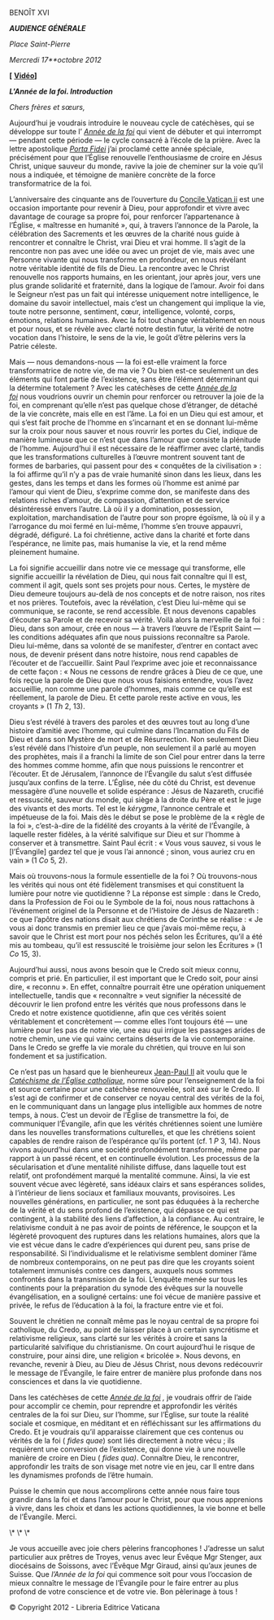 BENOÎT XVI

***AUDIENCE GÉNÉRALE***

*Place Saint-Pierre*

*Mercredi 17**octobre 2012*

**\[** **[Vidéo](http://player.rv.va/vaticanplayer.asp?language=it&tic=VA_LQA1A4QN)\]**

***L'Année de la foi. Introduction***

*Chers frères et sœurs,*

Aujourd’hui je voudrais introduire le nouveau cycle de catéchèses, qui se développe sur toute l’ [*Année de la foi*](http://www.vatican.va/special/annus_fidei/index_fr.htm) qui vient de débuter et qui interrompt — pendant cette période — le cycle consacré à l’école de la prière. Avec la lettre apostolique *[Porta Fidei](/content/benedict-xvi/fr/motu_proprio/documents/hf_ben-xvi_motu-proprio_20111011_porta-fidei.html)* j’ai proclamé cette année spéciale, précisément pour que l’Église renouvelle l’enthousiasme de croire en Jésus Christ, unique sauveur du monde, ravive la joie de cheminer sur la voie qu’il nous a indiquée, et témoigne de manière concrète de la force transformatrice de la foi.

L’anniversaire des cinquante ans de l’ouverture du [Concile Vatican ii](http://www.vatican.va/archive/hist_councils/ii_vatican_council/index_fr.htm) est une occasion importante pour revenir à Dieu, pour approfondir et vivre avec davantage de courage sa propre foi, pour renforcer l’appartenance à l’Église, « maîtresse en humanité », qui, à travers l’annonce de la Parole, la célébration des Sacrements et les œuvres de la charité nous guide à rencontrer et connaître le Christ, vrai Dieu et vrai homme. Il s’agit de la rencontre non pas avec une idée ou avec un projet de vie, mais avec une Personne vivante qui nous transforme en profondeur, en nous révélant notre véritable identité de fils de Dieu. La rencontre avec le Christ renouvelle nos rapports humains, en les orientant, jour après jour, vers une plus grande solidarité et fraternité, dans la logique de l’amour. Avoir foi dans le Seigneur n’est pas un fait qui intéresse uniquement notre intelligence, le domaine du savoir intellectuel, mais c’est un changement qui implique la vie, toute notre personne, sentiment, cœur, intelligence, volonté, corps, émotions, relations humaines. Avec la foi tout change véritablement en nous et pour nous, et se révèle avec clarté notre destin futur, la vérité de notre vocation dans l’histoire, le sens de la vie, le goût d’être pèlerins vers la Patrie céleste.

Mais — nous demandons-nous — la foi est-elle vraiment la force transformatrice de notre vie, de ma vie ? Ou bien est-ce seulement un des éléments qui font partie de l’existence, sans être l’élément déterminant qui la détermine totalement ? Avec les catéchèses de cette [*Année de la foi*](http://www.vatican.va/special/annus_fidei/index_fr.htm) nous voudrions ouvrir un chemin pour renforcer ou retrouver la joie de la foi, en comprenant qu’elle n’est pas quelque chose d’étranger, de détaché de la vie concrète, mais elle en est l’âme. La foi en un Dieu qui est amour, et qui s’est fait proche de l’homme en s’incarnant et en se donnant lui-même sur la croix pour nous sauver et nous rouvrir les portes du Ciel, indique de manière lumineuse que ce n’est que dans l’amour que consiste la plénitude de l’homme. Aujourd’hui il est nécessaire de le réaffirmer avec clarté, tandis que les transformations culturelles à l’œuvre montrent souvent tant de formes de barbaries, qui passent pour des « conquêtes de la civilisation » : la foi affirme qu’il n’y a pas de vraie humanité sinon dans les lieux, dans les gestes, dans les temps et dans les formes où l’homme est animé par l’amour qui vient de Dieu, s’exprime comme don, se manifeste dans des relations riches d’amour, de compassion, d’attention et de service désintéressé envers l’autre. Là où il y a domination, possession, exploitation, marchandisation de l’autre pour son propre égoïsme, là où il y a l’arrogance du moi fermé en lui-même, l’homme s’en trouve appauvri, dégradé, défiguré. La foi chrétienne, active dans la charité et forte dans l’espérance, ne limite pas, mais humanise la vie, et la rend même pleinement humaine.

La foi signifie accueillir dans notre vie ce message qui transforme, elle signifie accueillir la révélation de Dieu, qui nous fait connaître qui Il est, comment il agit, quels sont ses projets pour nous. Certes, le mystère de Dieu demeure toujours au-delà de nos concepts et de notre raison, nos rites et nos prières. Toutefois, avec la révélation, c’est Dieu lui-même qui se communique, se raconte, se rend accessible. Et nous devenons capables d’écouter sa Parole et de recevoir sa vérité. Voilà alors la merveille de la foi : Dieu, dans son amour, crée en nous — à travers l’œuvre de l’Esprit Saint — les conditions adéquates afin que nous puissions reconnaître sa Parole. Dieu lui-même, dans sa volonté de se manifester, d’entrer en contact avec nous, de devenir présent dans notre histoire, nous rend capables de l’écouter et de l’accueillir. Saint Paul l’exprime avec joie et reconnaissance de cette façon : « Nous ne cessons de rendre grâces à Dieu de ce que, une fois reçue la parole de Dieu que nous vous faisions entendre, vous l’avez accueillie, non comme une parole d’hommes, mais comme ce qu’elle est réellement, la parole de Dieu. Et cette parole reste active en vous, les croyants » (1 *Th* 2, 13).

Dieu s’est révélé à travers des paroles et des œuvres tout au long d’une histoire d’amitié avec l’homme, qui culmine dans l’Incarnation du Fils de Dieu et dans son Mystère de mort et de Résurrection. Non seulement Dieu s’est révélé dans l’histoire d’un peuple, non seulement il a parlé au moyen des prophètes, mais il a franchi la limite de son Ciel pour entrer dans la terre des hommes comme homme, afin que nous puissions le rencontrer et l’écouter. Et de Jérusalem, l’annonce de l’Évangile du salut s’est diffusée jusqu’aux confins de la terre. L’Église, née du côté du Christ, est devenue messagère d’une nouvelle et solide espérance : Jésus de Nazareth, crucifié et ressuscité, sauveur du monde, qui siège à la droite du Père et est le juge des vivants et des morts. Tel est le *kérygme*, l’annonce centrale et impétueuse de la foi. Mais dès le début se pose le problème de la « règle de la foi », c’est-à-dire de la fidélité des croyants à la vérité de l’Évangile, à laquelle rester fidèles, à la vérité salvifique sur Dieu et sur l’homme à conserver et à transmettre. Saint Paul écrit : « Vous vous sauvez, si vous le \[l’Évangile\] gardez tel que je vous l’ai annoncé ; sinon, vous auriez cru en vain » (1 *Co* 5, 2).

Mais où trouvons-nous la formule essentielle de la foi ? Où trouvons-nous les vérités qui nous ont été fidèlement transmises et qui constituent la lumière pour notre vie quotidienne ? La réponse est simple : dans le Credo, dans la Profession de Foi ou le Symbole de la foi, nous nous rattachons à l’événement originel de la Personne et de l’Histoire de Jésus de Nazareth : ce que l’apôtre des nations disait aux chrétiens de Corinthe se réalise : « Je vous ai donc transmis en premier lieu ce que j’avais moi-même reçu, à savoir que le Christ est mort pour nos péchés selon les Écritures, qu’il a été mis au tombeau, qu’il est ressuscité le troisième jour selon les Écritures » (1 *Co* 15, 3).

Aujourd’hui aussi, nous avons besoin que le Credo soit mieux connu, compris et prié. En particulier, il est important que le Credo soit, pour ainsi dire, « reconnu ». En effet, connaître pourrait être une opération uniquement intellectuelle, tandis que « reconnaître » veut signifier la nécessité de découvrir le lien profond entre les vérités que nous professons dans le Credo et notre existence quotidienne, afin que ces vérités soient véritablement et concrètement — comme elles l’ont toujours été — une lumière pour les pas de notre vie, une eau qui irrigue les passages arides de notre chemin, une vie qui vainc certains déserts de la vie contemporaine. Dans le Credo se greffe la vie morale du chrétien, qui trouve en lui son fondement et sa justification.

Ce n’est pas un hasard que le bienheureux [Jean-Paul II](/content/john-paul-ii/fr.html) ait voulu que le *[Catéchisme de l’Église catholique](http://www.vatican.va/archive/FRA0013/_INDEX.HTM)*, norme sûre pour l’enseignement de la foi et source certaine pour une catéchèse renouvelée, soit axé sur le Credo. Il s’est agi de confirmer et de conserver ce noyau central des vérités de la foi, en le communiquant dans un langage plus intelligible aux hommes de notre temps, à nous. C’est un devoir de l’Église de transmettre la foi, de communiquer l’Évangile, afin que les vérités chrétiennes soient une lumière dans les nouvelles transformations culturelles, et que les chrétiens soient capables de rendre raison de l’espérance qu’ils portent (cf. 1 *P* 3, 14). Nous vivons aujourd’hui dans une société profondément transformée, même par rapport à un passé récent, et en continuelle évolution. Les processus de la sécularisation et d’une mentalité nihiliste diffuse, dans laquelle tout est relatif, ont profondément marqué la mentalité commune. Ainsi, la vie est souvent vécue avec légèreté, sans idéaux clairs et sans espérances solides, à l’intérieur de liens sociaux et familiaux mouvants, provisoires. Les nouvelles générations, en particulier, ne sont pas éduquées à la recherche de la vérité et du sens profond de l’existence, qui dépasse ce qui est contingent, à la stabilité des liens d’affection, à la confiance. Au contraire, le relativisme conduit à ne pas avoir de points de référence, le soupçon et la légèreté provoquent des ruptures dans les relations humaines, alors que la vie est vécue dans le cadre d’expériences qui durent peu, sans prise de responsabilité. Si l’individualisme et le relativisme semblent dominer l’âme de nombreux contemporains, on ne peut pas dire que les croyants soient totalement immunisés contre ces dangers, auxquels nous sommes confrontés dans la transmission de la foi. L’enquête menée sur tous les continents pour la préparation du synode des évêques sur la nouvelle évangélisation, en a souligné certains: une foi vécue de manière passive et privée, le refus de l’éducation à la foi, la fracture entre vie et foi.

Souvent le chrétien ne connaît même pas le noyau central de sa propre foi catholique, du Credo, au point de laisser place à un certain syncrétisme et relativisme religieux, sans clarté sur les vérités à croire et sans la particularité salvifique du christianisme. On court aujourd’hui le risque de construire, pour ainsi dire, une religion « bricolée ». Nous devons, en revanche, revenir à Dieu, au Dieu de Jésus Christ, nous devons redécouvrir le message de l’Évangile, le faire entrer de manière plus profonde dans nos consciences et dans la vie quotidienne.

Dans les catéchèses de cette [*Année de la foi*](http://www.vatican.va/special/annus_fidei/index_fr.htm) *,* je voudrais offrir de l’aide pour accomplir ce chemin, pour reprendre et approfondir les vérités centrales de la foi sur Dieu, sur l’homme, sur l’Église, sur toute la réalité sociale et cosmique, en méditant et en réfléchissant sur les affirmations du Credo. Et je voudrais qu’il apparaisse clairement que ces contenus ou vérités de la foi ( *fides quae*) sont liés directement à notre vécu ; ils requièrent une conversion de l’existence, qui donne vie à une nouvelle manière de croire en Dieu ( *fides qua)*. Connaître Dieu, le rencontrer, approfondir les traits de son visage met notre vie en jeu, car Il entre dans les dynamismes profonds de l’être humain.

Puisse le chemin que nous accomplirons cette année nous faire tous grandir dans la foi et dans l’amour pour le Christ, pour que nous apprenions à vivre, dans les choix et dans les actions quotidiennes, la vie bonne et belle de l’Évangile. Merci.

\\* \\* \\*

Je vous accueille avec joie chers pèlerins francophones ! J’adresse un salut particulier aux prêtres de Troyes, venus avec leur Évêque Mgr Stenger, aux diocésains de Soissons, avec l’Évêque Mgr Giraud, ainsi qu’aux jeunes de Suisse. Que *l’Année de la foi* qui commence soit pour vous l’occasion de mieux connaître le message de l’Évangile pour le faire entrer au plus profond de votre conscience et de votre vie. Bon pèlerinage à tous !

© Copyright 2012 - Libreria Editrice Vaticana